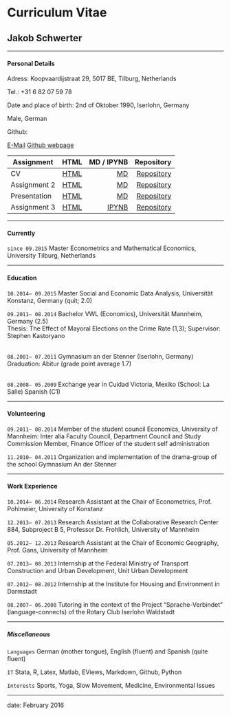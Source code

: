 
# Curriculum Vitae
## Jakob Schwerter
____________________________________________________

#### Personal Details
Adress: Koopvaardijstraat 29, 5017 BE, Tilburg, Netherlands <br >

Tel.: +31 6 82 07 59 78 <br >

Date and place of birth: 2nd of Oktober 1990, Iserlohn, Germany <br >

Male, German

Github:

[E-Mail](schwerter.jakob@gmail.com)
[Github webpage](http://jaschwer.github.io/)



| Assignment       | HTML           | MD / IPYNB  | Repository |
| ------------- |:-------------:| --------------:| --------------:|
| CV      | [HTML](http://jaschwer.github.io/CV_Jakob_Schwerter/) | [MD](https://github.com/jaschwer/assignment2/blob/gh-pages/assignment2_1.md) | [Repository](https://github.com/jaschwer/CV_Jakob_Schwerter) |
| Assignment 2     | [HTML](http://jaschwer.github.io/assignment2/)     | [MD](https://github.com/jaschwer/assignment2/blob/gh-pages/assignment2_1.md)  | [Repository](https://github.com/jaschwer/assignment2/tree/gh-pages">Repository-Assignment2)|
| Presentation     | [HTML](http://jaschwer.github.io/presentation/)     | [MD](https://github.com/jaschwer/presentation/blob/gh-pages/presentation.md)  | [Repository](https://github.com/jaschwer/presentation/tree/gh-pages)|
| Assignment 3 | [HTML](http://jaschwer.github.io/Third_Assignment/)       |  [IPYNB](https://github.com/jaschwer/Third_Assignment/blob/master/Third_Assignment.ipynb)  | [Repository](https://github.com/jaschwer/Third_Assignment) |


____________________________________________________
#### Currently
`since 09.2015`
Master Econometrics and Mathematical Economics, University Tilburg, Netherlands

____________________________________________________
#### Education

`10.2014– 09.2015`
Master Social and Economic Data Analysis, Universität Konstanz, Germany (quit; 2.0)<br >

`09.2011– 08.2014`
Bachelor VWL (Economics), Universität Mannheim, Germany (2.5) <br >
Thesis: The Effect of Mayoral Elections on the Crime Rate (1,3); Supervisor: Stephen Kastoryano

<br >`08.2001– 07.2011` Gymnasium an der Stenner (Iserlohn, Germany)<br > Graduation: Abitur (grade point average 1.7)

<br >`08.2008– 05.2009` Exchange year in Cuidad Victoria, Mexiko (School: La Salle) Spanish (C1)

____________________________________________________
#### Volunteering

`09.2011– 08.2014`
Member of the student council Economics, University of Mannheim: Inter alia Faculty Council, Department Council and Study Commission Member, Finance Officer of the student self administration <br >

`11.2010– 04.2011`
Organization and implementation of the drama-group of the school Gymnasium An der Stenner

____________________________________________________
#### Work Experience

`10.2014– 06.2014` Research Assistant at the Chair of Econometrics, Prof. Pohlmeier, University of Konstanz <br >

`12.2013– 07.2013` Research Assistant at the Collaborative Research Center 884, Subproject B 5, Professor Dr. Frohlich, University of Mannheim <br >

`05.2012– 12.2013` Research Assistant at the Chair of Economic Geography, Prof. Gans, University of Mannheim <br >

`07.2013– 08.2013` Internship at the Federal Ministry of Transport Construction and Urban Development, Unit Urban Development <br >

`07.2012– 08.2012` Internship at the Institute for Housing and Environment in Darmstadt <br >

`08.2007– 06.2008` Tutoring in the context of the Project “Sprache-Verbindet” (language-connects) of the Rotary Club Iserlohn Waldstadt

____________________________________________________
##### Miscellaneous

`Languages` German (mother tongue), English (fluent) and Spanish (quite fluent) <br >

`IT` Stata, R, Latex, Matlab, EViews, Markdown, Github, Python<br >

`Interests` Sports, Yoga, Slow Movement, Medicine, Environmental Issues

____________________________________________________

date: February 2016


[//]: # (pandoc cv.md -s -o cv_jakobschwerter.pdf)
[//]: # (pandoc cv.md -s -o index.html)



